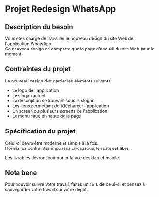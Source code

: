 # Projet Redesign WhatsApp

## Description du besoin

Vous êtes chargé de travailler le nouveau design du site Web de l'application WhatsApp.  
Ce nouveau design ne comporte que la page d'accueil du site Web pour le moment.


## Contraintes du projet

Le nouveau design doit garder les éléments suivants :

* Le logo de l'application
* Le slogan actuel
* La description se trouvant sous le slogan
* Les liens permettant de télécharger l'application
* Un screen ou plusieurs screens de l'application
* Le menu situé en haute de la page

## Spécification du projet

Celui-ci devra être moderne et simple à la fois.  
Hormis les contraintes imposées ci-dessous, le reste est **libre**.  

Les livrables devront comporter la vue desktop et mobile.

## Nota bene

Pour pouvoir suivre votre travail, faites un `fork` de celui-ci et pensez à sauvegarder votre travail sur votre dépôt.
